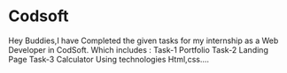 # Codsoft
Hey Buddies,I have Completed the given tasks for my internship as a Web Developer in CodSoft.
Which includes :
Task-1 Portfolio
Task-2 Landing Page
Task-3 Calculator
Using technologies Html,css....
